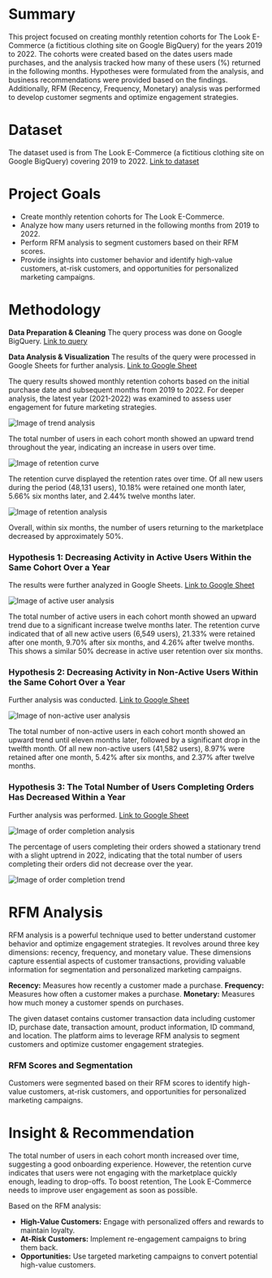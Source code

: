 # Summary

This project focused on creating monthly retention cohorts for The Look E-Commerce (a fictitious clothing site on Google BigQuery) for the years 2019 to 2022. The cohorts were created based on the dates users made purchases, and the analysis tracked how many of these users (%) returned in the following months. Hypotheses were formulated from the analysis, and business recommendations were provided based on the findings. Additionally, RFM (Recency, Frequency, Monetary) analysis was performed to develop customer segments and optimize engagement strategies.

# Dataset

The dataset used is from The Look E-Commerce (a fictitious clothing site on Google BigQuery) covering 2019 to 2022. [Link to dataset](https://console.cloud.google.com/marketplace/product/bigquery-public-data/thelook-ecommerce?q=search&referrer=search&project=sincere-torch-350709)

# Project Goals

- Create monthly retention cohorts for The Look E-Commerce.
- Analyze how many users returned in the following months from 2019 to 2022.
- Perform RFM analysis to segment customers based on their RFM scores.
- Provide insights into customer behavior and identify high-value customers, at-risk customers, and opportunities for personalized marketing campaigns.

# Methodology

**Data Preparation & Cleaning**
The query process was done on Google BigQuery. [Link to query](https://console.cloud.google.com/bigquery?sq=630202522940:859477d072be46839e0d7c85dc88f56f)

**Data Analysis & Visualization**
The results of the query were processed in Google Sheets for further analysis. [Link to Google Sheet](https://docs.google.com/spreadsheets/d/12KKWA1zgr-6FSK8dLNrhgOQG6Xv_yECMdqzlCNpDmZQ/edit?usp=sharing)

The query results showed monthly retention cohorts based on the initial purchase date and subsequent months from 2019 to 2022. For deeper analysis, the latest year (2021-2022) was examined to assess user engagement for future marketing strategies.

![Image of trend analysis](image)

The total number of users in each cohort month showed an upward trend throughout the year, indicating an increase in users over time.

![Image of retention curve](image)

The retention curve displayed the retention rates over time. Of all new users during the period (48,131 users), 10.18% were retained one month later, 5.66% six months later, and 2.44% twelve months later.

![Image of retention analysis](image)

Overall, within six months, the number of users returning to the marketplace decreased by approximately 50%.

### Hypothesis 1: Decreasing Activity in Active Users Within the Same Cohort Over a Year
The results were further analyzed in Google Sheets. [Link to Google Sheet](https://docs.google.com/spreadsheets/d/1d15bXXdxKLDDqXZuK9tfsokh5YXADQ6Yt1Sov6FqPKc/edit?usp=sharing)

![Image of active user analysis](image)

The total number of active users in each cohort month showed an upward trend due to a significant increase twelve months later. The retention curve indicated that of all new active users (6,549 users), 21.33% were retained after one month, 9.70% after six months, and 4.26% after twelve months. This shows a similar 50% decrease in active user retention over six months.

### Hypothesis 2: Decreasing Activity in Non-Active Users Within the Same Cohort Over a Year
Further analysis was conducted. [Link to Google Sheet](https://docs.google.com/spreadsheets/d/1_W1xcYUbOR_nML_cMExZgb0c5htS-VZ4AbhT8t9DegA/edit?usp=sharing)

![Image of non-active user analysis](image)

The total number of non-active users in each cohort month showed an upward trend until eleven months later, followed by a significant drop in the twelfth month. Of all new non-active users (41,582 users), 8.97% were retained after one month, 5.42% after six months, and 2.37% after twelve months.

### Hypothesis 3: The Total Number of Users Completing Orders Has Decreased Within a Year
Further analysis was performed. [Link to Google Sheet](https://docs.google.com/spreadsheets/d/1P2FocJl-1IyWNqWgXBsx_AyUxFAjpb8Y8z90g5rCIGI/edit?usp=sharing)

![Image of order completion analysis](image)

The percentage of users completing their orders showed a stationary trend with a slight uptrend in 2022, indicating that the total number of users completing their orders did not decrease over the year.

![Image of order completion trend](image)

# RFM Analysis

RFM analysis is a powerful technique used to better understand customer behavior and optimize engagement strategies. It revolves around three key dimensions: recency, frequency, and monetary value. These dimensions capture essential aspects of customer transactions, providing valuable information for segmentation and personalized marketing campaigns.

**Recency:** Measures how recently a customer made a purchase.
**Frequency:** Measures how often a customer makes a purchase.
**Monetary:** Measures how much money a customer spends on purchases.

The given dataset contains customer transaction data including customer ID, purchase date, transaction amount, product information, ID command, and location. The platform aims to leverage RFM analysis to segment customers and optimize customer engagement strategies.

### RFM Scores and Segmentation

Customers were segmented based on their RFM scores to identify high-value customers, at-risk customers, and opportunities for personalized marketing campaigns. 

# Insight & Recommendation

The total number of users in each cohort month increased over time, suggesting a good onboarding experience. However, the retention curve indicates that users were not engaging with the marketplace quickly enough, leading to drop-offs. To boost retention, The Look E-Commerce needs to improve user engagement as soon as possible.

Based on the RFM analysis:
- **High-Value Customers:** Engage with personalized offers and rewards to maintain loyalty.
- **At-Risk Customers:** Implement re-engagement campaigns to bring them back.
- **Opportunities:** Use targeted marketing campaigns to convert potential high-value customers.
